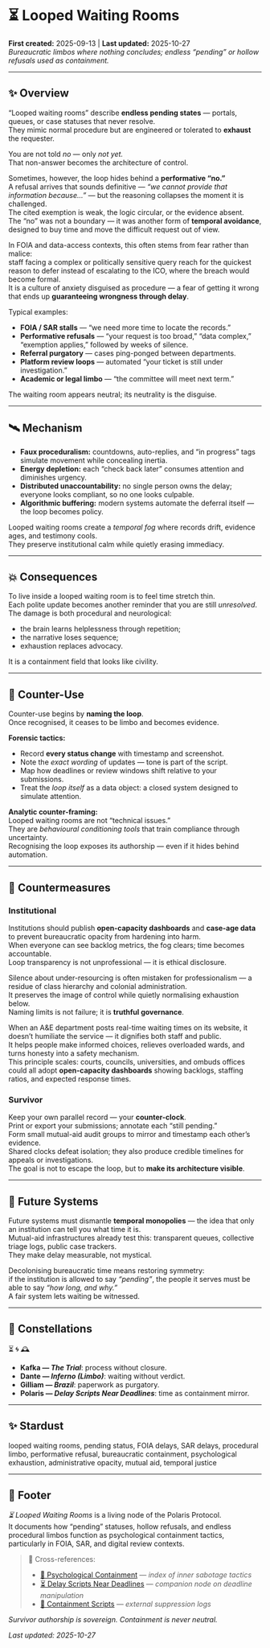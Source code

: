 # ⏳ Looped Waiting Rooms  
**First created:** 2025-09-13 | **Last updated:** 2025-10-27  
*Bureaucratic limbos where nothing concludes; endless “pending” or hollow refusals used as containment.*  

---

## ✨ Overview  

“Looped waiting rooms” describe **endless pending states** — portals, queues, or case statuses that never resolve.  
They mimic normal procedure but are engineered or tolerated to **exhaust** the requester.  

You are not told *no* — only *not yet.*  
That non-answer becomes the architecture of control.  

Sometimes, however, the loop hides behind a **performative “no.”**  
A refusal arrives that sounds definitive — *“we cannot provide that information because...”* — but the reasoning collapses the moment it is challenged.  
The cited exemption is weak, the logic circular, or the evidence absent.  
The “no” was not a boundary — it was another form of **temporal avoidance**, designed to buy time and move the difficult request out of view.  

In FOIA and data-access contexts, this often stems from fear rather than malice:  
staff facing a complex or politically sensitive query reach for the quickest reason to defer instead of escalating to the ICO, where the breach would become formal.  
It is a culture of anxiety disguised as procedure — a fear of getting it wrong that ends up **guaranteeing wrongness through delay**.  

Typical examples:  
- **FOIA / SAR stalls** — “we need more time to locate the records.”  
- **Performative refusals** — “your request is too broad,” “data complex,” “exemption applies,” followed by weeks of silence.  
- **Referral purgatory** — cases ping-ponged between departments.  
- **Platform review loops** — automated “your ticket is still under investigation.”  
- **Academic or legal limbo** — “the committee will meet next term.”  

The waiting room appears neutral; its neutrality is the disguise.  

---

## 🛰️ Mechanism  

- **Faux proceduralism:** countdowns, auto-replies, and “in progress” tags simulate movement while concealing inertia.  
- **Energy depletion:** each “check back later” consumes attention and diminishes urgency.  
- **Distributed unaccountability:** no single person owns the delay; everyone looks compliant, so no one looks culpable.  
- **Algorithmic buffering:** modern systems automate the deferral itself — the loop becomes policy.  

Looped waiting rooms create a *temporal fog* where records drift, evidence ages, and testimony cools.  
They preserve institutional calm while quietly erasing immediacy.  

---

## 💥 Consequences  

To live inside a looped waiting room is to feel time stretch thin.  
Each polite update becomes another reminder that you are still *unresolved*.  
The damage is both procedural and neurological:  
- the brain learns helplessness through repetition;  
- the narrative loses sequence;  
- exhaustion replaces advocacy.  

It is a containment field that looks like civility.  

---

## 💫 Counter-Use  

Counter-use begins by **naming the loop**.  
Once recognised, it ceases to be limbo and becomes evidence.  

**Forensic tactics:**  
- Record **every status change** with timestamp and screenshot.  
- Note the *exact wording* of updates — tone is part of the script.  
- Map how deadlines or review windows shift relative to your submissions.  
- Treat the *loop itself* as a data object: a closed system designed to simulate attention.  

**Analytic counter-framing:**  
Looped waiting rooms are not “technical issues.”  
They are *behavioural conditioning tools* that train compliance through uncertainty.  
Recognising the loop exposes its authorship — even if it hides behind automation.  

---

## 🧭 Countermeasures  

### Institutional  

Institutions should publish **open-capacity dashboards** and **case-age data** to prevent bureaucratic opacity from hardening into harm.  
When everyone can see backlog metrics, the fog clears; time becomes accountable.  
Loop transparency is not unprofessional — it is ethical disclosure.  

Silence about under-resourcing is often mistaken for professionalism — a residue of class hierarchy and colonial administration.  
It preserves the image of control while quietly normalising exhaustion below.  
Naming limits is not failure; it is **truthful governance**.  

When an A&E department posts real-time waiting times on its website, it doesn’t humiliate the service — it dignifies both staff and public.  
It helps people make informed choices, relieves overloaded wards, and turns honesty into a safety mechanism.  
This principle scales: courts, councils, universities, and ombuds offices could all adopt **open-capacity dashboards** showing backlogs, staffing ratios, and expected response times.  

### Survivor  

Keep your own parallel record — your **counter-clock**.  
Print or export your submissions; annotate each “still pending.”  
Form small mutual-aid audit groups to mirror and timestamp each other’s evidence.  
Shared clocks defeat isolation; they also produce credible timelines for appeals or investigations.  
The goal is not to escape the loop, but to **make its architecture visible**.  

---

## 🌱 Future Systems  

Future systems must dismantle **temporal monopolies** — the idea that only an institution can tell you what time it is.  
Mutual-aid infrastructures already test this: transparent queues, collective triage logs, public case trackers.  
They make delay measurable, not mystical.  

Decolonising bureaucratic time means restoring symmetry:  
if the institution is allowed to say *“pending”*, the people it serves must be able to say *“how long, and why.”*  
A fair system lets waiting be witnessed.  

---

## 🌌 Constellations  

⏳ 🌀 🕰️  
- **Kafka — *The Trial***: process without closure.  
- **Dante — *Inferno (Limbo)***: waiting without verdict.  
- **Gilliam — *Brazil***: paperwork as purgatory.  
- **Polaris — *Delay Scripts Near Deadlines***: time as containment mirror.  

---

## ✨ Stardust  

looped waiting rooms, pending status, FOIA delays, SAR delays, procedural limbo, performative refusal, bureaucratic containment, psychological exhaustion, administrative opacity, mutual aid, temporal justice  

---

## 🏮 Footer  

*⏳ Looped Waiting Rooms* is a living node of the Polaris Protocol.  
It documents how “pending” statuses, hollow refusals, and endless procedural limbos function as psychological containment tactics, particularly in FOIA, SAR, and digital review contexts.  

> 📡 Cross-references:
> 
> - [🧠 Psychological Containment](./README.md) — *index of inner sabotage tactics*  
> - [⏳ Delay Scripts Near Deadlines](./⏳_delay_scripts_near_deadlines.md) — *companion node on deadline manipulation*  
> - [🧨 Containment Scripts](../../../Disruption_Kit/Containment_Scripts/README.md) — *external suppression logs*  

*Survivor authorship is sovereign. Containment is never neutral.*  

_Last updated: 2025-10-27_  
